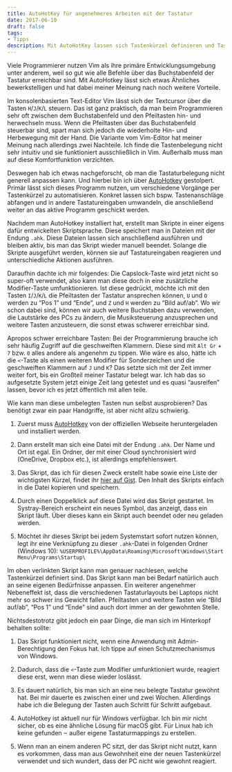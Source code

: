 ```yaml
---
title: AutoHotKey für angenehmeres Arbeiten mit der Tastatur
date: 2017-06-10
draft: false
tags:
- Tipps
description: Mit AutoHotKey lassen sich Tastenkürzel definieren und Tasten umbelegen, um produktiver mit der Tastatur arbeiten zu können. Hier gibt es ein Beispiel für ein solches AHK-Skript.
---
```


Viele Programmierer nutzen Vim als ihre primäre Entwicklungsumgebung unter anderem, weil so gut wie alle Befehle über das Buchstabenfeld der Tastatur erreichbar sind. Mit AutoHotkey lässt sich etwas Ähnliches bewerkstelligen und hat dabei meiner Meinung nach noch weitere Vorteile.

Im konsolenbasierten Text-Editor Vim lässt sich der Textcursor über die Tasten `H`/`J`/`K`/`L` steuern. Das ist ganz praktisch, da man beim Programmieren sehr oft zwischen dem Buchstabenfeld und den Pfeiltasten hin- und herwechseln muss. Wenn die Pfeiltasten über das Buchstabenfeld steuerbar sind, spart man sich jedoch die wiederholte Hin- und Herbewegung mit der Hand. Die Variante vom Vim-Editor hat meiner Meinung nach allerdings zwei Nachteile. Ich finde die Tastenbelegung nicht sehr intuitiv und sie funktioniert ausschließlich in Vim. Außerhalb muss man auf diese Komfortfunktion verzichten.

Deswegen hab ich etwas nachgeforscht, ob man die Tastaturbelegung nicht generell anpassen kann. Und hierbei bin ich über [AutoHotkey](https://www.autohotkey.com/) gestolpert. Primär lässt sich dieses Programm nutzen, um verschiedene Vorgänge per Tastenkürzel zu automatisieren. Konkret lassen sich bspw. Tastenanschläge abfangen und in andere Tastatureingaben umwandeln, die anschließend weiter an das aktive Programm geschickt werden.

Nachdem man AutoHotkey installiert hat, erstellt man Skripte in einer eigens dafür entwickelten Skriptsprache. Diese speichert man in Dateien mit der Endung `.ahk`. Diese Dateien lassen sich anschließend ausführen und bleiben aktiv, bis man das Skript wieder manuell beendet. Solange die Skripte ausgeführt werden, können sie auf Tastatureingaben reagieren und unterschiedliche Aktionen ausführen.

Daraufhin dachte ich mir folgendes: Die Capslock-Taste wird jetzt nicht so super-oft verwendet, also kann man diese doch in eine zusätzliche Modifier-Taste umfunktionieren. Ist diese gedrückt, möchte ich mit den Tasten `I`/`J`/`K`/`L` die Pfeiltasten der Tastatur ansprechen können, `U` und `O` werden zu “Pos 1” und “Ende”, und `Z` und `H` werden zu “Bild auf/ab”. Wo wir schon dabei sind, können wir auch weitere Buchstaben dazu verwenden, die Lautstärke des PCs zu ändern, die Musiksteuerung anzusprechen und weitere Tasten anzusteuern, die sonst etwas schwerer erreichbar sind.

Apropos schwer erreichbare Tasten: Bei der Programmierung brauche ich sehr häufig Zugriff auf die geschweiften Klammern. Diese sind mit `Alt Gr` + `7` bzw. `0` alles andere als angenehm zu tippen. Wie wäre es also, hätte ich die `<`-Taste als einen weiteren Modifier für Sonderzeichen und die geschweiften Klammern auf `J` und `K`? Das setzte sich mit der Zeit immer weiter fort, bis ein Großteil meiner Tastatur belegt war. Ich hab das so aufgesetzte System jetzt einige Zeit lang getestet und es quasi “ausreifen” lassen, bevor ich es jetzt öffentlich mit allen teile.

Wie kann man diese umbelegten Tasten nun selbst ausprobieren? Das benötigt zwar ein paar Handgriffe, ist aber nicht allzu schwierig.

1. Zuerst muss [AutoHotkey](https://www.autohotkey.com/) von der offiziellen Webseite heruntergeladen und installiert werden.

2. Dann erstellt man sich eine Datei mit der Endung `.ahk`. Der Name und Ort ist egal. Ein Ordner, der mit einer Cloud synchronisiert wird (OneDrive, Dropbox etc.), ist allerdings empfehlenswert.

3. Das Skript, das ich für diesen Zweck erstellt habe sowie eine Liste der wichtigsten Kürzel, findet ihr [hier auf Gist](https://gist.github.com/alinnert/a4f3868e10eafcfe6b4684dca3f79dfc). Den Inhalt des Skripts einfach in die Datei kopieren und speichern.

4. Durch einen Doppelklick auf diese Datei wird das Skript gestartet. Im Systray-Bereich erscheint ein neues Symbol, das anzeigt, dass ein Skript läuft. Über dieses kann ein Skript auch beendet oder neu geladen werden.

5. Möchtet ihr dieses Skript bei jedem Systemstart sofort nutzen können, legt ihr eine Verknüpfung zu dieser `.ahk`-Datei in folgenden Ordner (Windows 10): `%USERPROFILE%\AppData\Roaming\Microsoft\Windows\Start Menu\Programs\Startup\`

Im oben verlinkten Skript kann man genauer nachlesen, welche Tastenkürzel definiert sind. Das Skript kann man bei Bedarf natürlich auch an seine eigenen Bedürfnisse anpassen. Ein weiterer angenehmer Nebeneffekt ist, dass die verschiedenen Tastaturlayouts bei Laptops nicht mehr so schwer ins Gewicht fallen. Pfeiltasten und weitere Tasten wie “Bild auf/ab”, “Pos 1” und “Ende” sind auch dort immer an der gewohnten Stelle.

Nichtsdestotrotz gibt jedoch ein paar Dinge, die man sich im Hinterkopf behalten sollte:

1. Das Skript funktioniert nicht, wenn eine Anwendung mit Admin-Berechtigung den Fokus hat. Ich tippe auf einen Schutzmechanismus von Windows.

2. Dadurch, dass die `<`-Taste zum Modifier umfunktioniert wurde, reagiert diese erst, wenn man diese wieder loslässt.

3. Es dauert natürlich, bis man sich an eine neu belegte Tastatur gewöhnt hat. Bei mir dauerte es zwischen einer und zwei Wochen. Allerdings habe ich die Belegung der Tasten auch Schritt für Schritt aufgebaut.

4. AutoHotkey ist aktuell nur für Windows verfügbar. Ich bin mir nicht sicher, ob es eine ähnliche Lösung für macOS gibt. Für Linux hab ich keine gefunden ‒ außer eigene Tastaturmappings zu erstellen.

5. Wenn man an einem anderen PC sitzt, der das Skript nicht nutzt, kann es vorkommen, dass man aus Gewohnheit eine der neuen Tastenkürzel verwendet und sich wundert, dass der PC nicht wie gewohnt reagiert.